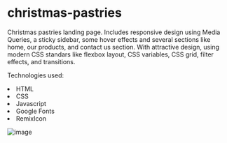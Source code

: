 # christmas-pastries
Christmas pastries landing page. Includes responsive design using Media Queries, a sticky sidebar, some hover effects and several sections like home, our products, and contact us section. With attractive design, using modern CSS standars like flexbox layout, CSS variables, CSS grid, filter effects, and transitions.

Technologies used:

<li>HTML</li>
<li>CSS</li>
<li>Javascript</li>
<li>Google Fonts</li>
<li>RemixIcon</li>

![image](https://github.com/saulgutierrez/christmas-pastries/assets/62368834/2002af63-f823-4d11-b28a-74eda30d5e4b)
